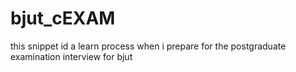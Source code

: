# bjut_cEXAM
this snippet id a learn process when i prepare for the postgraduate examination interview for bjut
